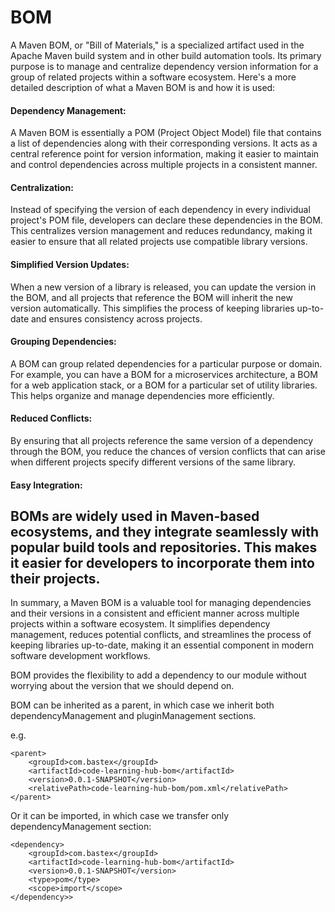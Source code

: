 # BOM

A Maven BOM, or "Bill of Materials," is a specialized artifact used in the Apache Maven build system and in other build
automation tools. Its primary purpose is to manage and centralize dependency version information for a group of related
projects within a software ecosystem. Here's a more detailed description of what a Maven BOM is and how it is used:

#### Dependency Management:

A Maven BOM is essentially a POM (Project Object Model) file that contains a list of dependencies along with their
corresponding versions. It acts as a central reference point for version information, making it easier to maintain and
control dependencies across multiple projects in a consistent manner.

#### Centralization:

Instead of specifying the version of each dependency in every individual project's POM file, developers can declare
these dependencies in the BOM. This centralizes version management and reduces redundancy, making it easier to ensure
that all related projects use compatible library versions.

#### Simplified Version Updates:

When a new version of a library is released, you can update the version in the BOM, and all projects that reference the
BOM will inherit the new version automatically. This simplifies the process of keeping libraries up-to-date and ensures
consistency across projects.

#### Grouping Dependencies:

A BOM can group related dependencies for a particular purpose or domain. For example, you can have a BOM for a
microservices architecture, a BOM for a web application stack, or a BOM for a particular set of utility libraries. This
helps organize and manage dependencies more efficiently.

#### Reduced Conflicts:

By ensuring that all projects reference the same version of a dependency through the BOM, you reduce the chances of
version conflicts that can arise when different projects specify different versions of the same library.

#### Easy Integration:

BOMs are widely used in Maven-based ecosystems, and they integrate seamlessly with popular build tools and repositories.
This makes it easier for developers to incorporate them into their projects.
---
In summary, a Maven BOM is a valuable tool for managing dependencies and their versions in a consistent and efficient
manner across multiple projects within a software ecosystem. It simplifies dependency management, reduces potential
conflicts, and streamlines the process of keeping libraries up-to-date, making it an essential component in modern
software development workflows.

BOM provides the flexibility to add a dependency to our module without worrying about the version that we should depend
on.

BOM can be inherited as a parent, in which case we inherit both dependencyManagement and pluginManagement sections.

e.g.

    <parent>
        <groupId>com.bastex</groupId>
        <artifactId>code-learning-hub-bom</artifactId>
        <version>0.0.1-SNAPSHOT</version>
        <relativePath>code-learning-hub-bom/pom.xml</relativePath>
    </parent>

Or it can be imported, in which case we transfer only dependencyManagement section:

    <dependency>
        <groupId>com.bastex</groupId>
        <artifactId>code-learning-hub-bom</artifactId>
        <version>0.0.1-SNAPSHOT</version>
        <type>pom</type>
        <scope>import</scope>
    </dependency>>